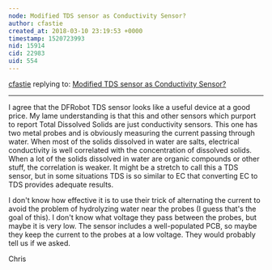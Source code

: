 ```yaml
---
node: Modified TDS sensor as Conductivity Sensor? 
author: cfastie
created_at: 2018-03-10 23:19:53 +0000
timestamp: 1520723993
nid: 15914
cid: 22983
uid: 554
---
```




[cfastie](../profile/cfastie) replying to: [Modified TDS sensor as Conductivity Sensor? ](../notes/MadTinker/03-10-2018/modified-tds-sensor-as-conductivity-sensor)

----
I agree that the DFRobot TDS sensor looks like a useful device at a good price. My lame understanding is that this and other sensors which purport to report Total Dissolved Solids are just conductivity sensors. This one has two metal probes and is obviously measuring the current passing through water. When most of the solids dissolved in water are salts, electrical conductivity is well correlated with the concentration of dissolved solids. When a lot of the solids dissolved in water are organic compounds or other stuff, the correlation is weaker. It might be a stretch to call this a TDS sensor, but in some situations TDS is so similar to EC that converting EC to TDS provides adequate results.

I don't know how effective it is to use their trick of alternating the current to avoid the problem of hydrolyzing water near the probes (I guess that's the goal of this). I don't know what voltage they pass between the probes, but maybe it is very low. The sensor includes a well-populated PCB, so maybe they keep the current to the probes at a low voltage. They would probably tell us if we asked.

Chris